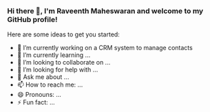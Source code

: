 ### Hi there 👋, I'm Raveenth Maheswaran and welcome to my GitHub profile!



Here are some ideas to get you started:

- 🔭 I’m currently working on a CRM system to manage contacts 
- 🌱 I’m currently learning ...
- 👯 I’m looking to collaborate on ...
- 🤔 I’m looking for help with ...
- 💬 Ask me about ...
- 📫 How to reach me: ...
- 😄 Pronouns: ...
- ⚡ Fun fact: ...

